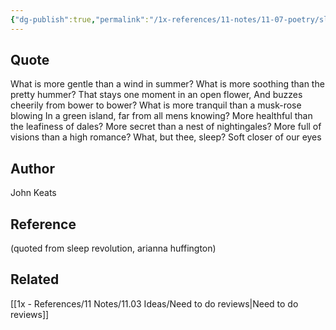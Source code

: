 ```yaml
---
{"dg-publish":true,"permalink":"/1x-references/11-notes/11-07-poetry/sleep-and-poetry-john-keats/","title":"Sleep and poetry - John Keats","created":"2022-10-28T13:04:39.000+03:00","updated":"2024-02-14T20:18:17.953+03:00"}
---
```



## Quote
What is more gentle than a wind in summer?
What is more soothing than the pretty hummer?
That stays one moment in an open flower,
And buzzes cheerily from bower to bower?
What is more tranquil than a musk-rose blowing
In a green island, far from all mens knowing?
More healthful than the leafiness of dales?
More secret than a nest of nightingales?
More full of visions than a high romance?
What, but thee, sleep? Soft closer of our eyes


## Author
John Keats

## Reference
(quoted from sleep revolution, arianna huffington)

## Related
[[1x - References/11 Notes/11.03 Ideas/Need to do reviews\|Need to do reviews]]